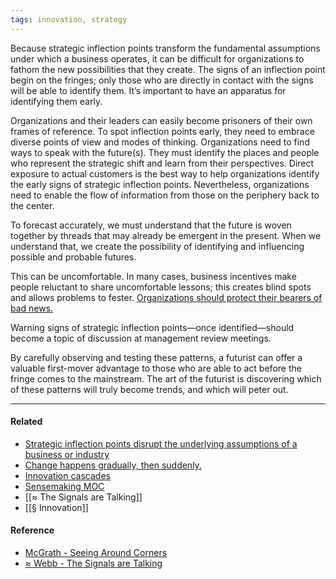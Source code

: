 ```yaml
---
tags: innovation, strategy
---
```


Because strategic inflection points transform the fundamental assumptions under which a business operates, it can be difficult for organizations to fathom the new possibilities that they create. The signs of an inflection point begin on the fringes; only those who are directly in contact with the signs will be able to identify them. It’s important to have an apparatus for identifying them early.

Organizations and their leaders can easily become prisoners of their own frames of reference. To spot inflection points early, they need to embrace diverse points of view and modes of thinking. Organizations need to find ways to speak with the future(s). They must identify the places and people who represent the strategic shift and learn from their perspectives. Direct exposure to actual customers is the best way to help organizations identify the early signs of strategic inflection points. Nevertheless, organizations need to enable the flow of information from those on the periphery back to the center.

To forecast accurately, we must understand that the future is woven together by threads that may already be emergent in the present. When we understand that, we create the possibility of identifying and influencing possible and probable futures.

This can be uncomfortable. In many cases, business incentives make people reluctant to share uncomfortable lessons; this creates blind spots and allows problems to fester. [Organizations should protect their bearers of bad news.](https://publish.obsidian.md/mobydiction/notes/Protect+dissent)

Warning signs of strategic inflection points—once identified—should become a topic of discussion at management review meetings.

By carefully observing and testing these patterns, a futurist can offer a valuable first-mover advantage to those who are able to act before the fringe comes to the mainstream. The art of the futurist is discovering which of these patterns will truly become trends, and which will peter out.

---

#### Related

- [Strategic inflection points disrupt the underlying assumptions of a business or industry](https://publish.obsidian.md/mobydiction/notes/Strategic+inflection+points+disrupt+the+underlying+assumptions+of+a+business+or+industry)
- [Change happens gradually, then suddenly.](https://publish.obsidian.md/mobydiction/notes/Change+happens+gradually%2C+then+suddenly.)
- [Innovation cascades](https://publish.obsidian.md/mobydiction/notes/Innovation+cascades)
- [Sensemaking MOC](https://publish.obsidian.md/mobydiction/Sensemaking+MOC)
- [[≈ The Signals are Talking]]
- [[§ Innovation]]

#### Reference

- [McGrath - Seeing Around Corners](https://publish.obsidian.md/mobydiction/McGrath+-+Seeing+Around+Corners)
- [≈ Webb - The Signals are Talking](https://publish.obsidian.md/mobydiction/notes/%E2%89%88+Webb+-+The+Signals+are+Talking)
